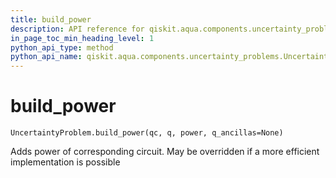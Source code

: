 ```yaml
---
title: build_power
description: API reference for qiskit.aqua.components.uncertainty_problems.UncertaintyProblem.build_power
in_page_toc_min_heading_level: 1
python_api_type: method
python_api_name: qiskit.aqua.components.uncertainty_problems.UncertaintyProblem.build_power
---
```


# build\_power

<span id="qiskit.aqua.components.uncertainty_problems.UncertaintyProblem.build_power" />

`UncertaintyProblem.build_power(qc, q, power, q_ancillas=None)`

Adds power of corresponding circuit. May be overridden if a more efficient implementation is possible

